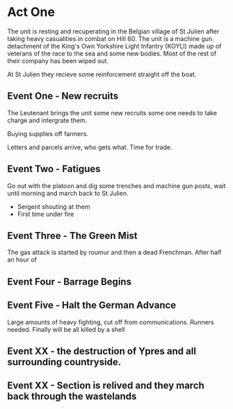 # Act One

The unit is resting and recuperating in the Belgian village of St Julien after taking heavy casualities in combat on Hill 60. The unit is a machine gun detachment of the King's Own Yorkshire Light Infantry (KOYLI) made up of veterans of the race to the sea and some new bodies. Most of the rest of their company has been wiped out. 

At St Julien they recieve some reinforcement straight off the boat. 

## Event One - New recruits

The Leutenant brings the unit some new recruits some one needs to take charge and intergrate them.

Buying supplies off farmers.

Letters and parcels arrive, who gets what. Time for trade. 

## Event Two - Fatigues

Go out with the platoon and dig some trenches and machine gun posts, wait until morning and march back to St Julien. 

* Sergent shouting at them
* First time under fire

## Event Three - The Green Mist

The gas attack is started by roumur and then a dead Frenchman. After half an hour of 

## Event Four - Barrage Begins



## Event Five - Halt the German Advance

Large amounts of heavy fighting, cut off from communications. Runners needed. Finally will be all killed by a shell 

## Event XX - the destruction of Ypres and all surrounding countryside. 

## Event XX - Section is relived and they march back through the wastelands